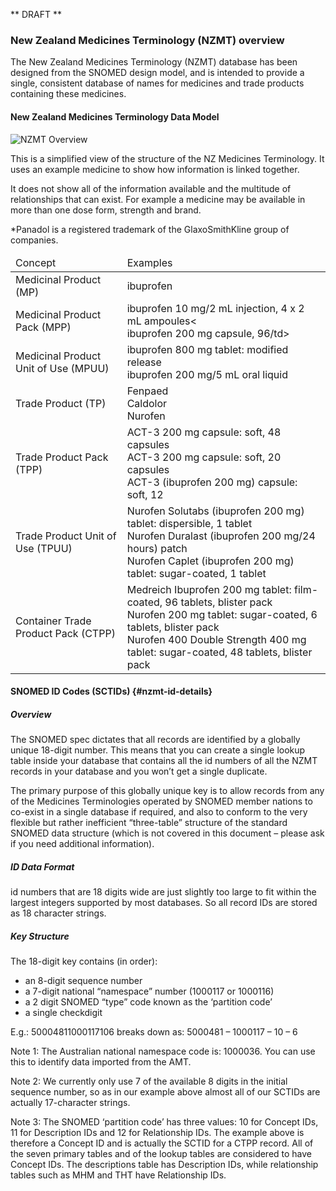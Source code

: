 ** DRAFT **

### New Zealand Medicines Terminology (NZMT) overview

The New Zealand Medicines Terminology (NZMT) database has been designed from the SNOMED design model, and is intended to provide a single, consistent database of names for medicines and trade products containing these medicines.

#### New Zealand Medicines Terminology Data Model

![NZMT Overview](./nzmt_data_model_sml.gif)

This is a simplified view of the structure of the NZ Medicines Terminology. It uses an example medicine to show how information is linked together.

It does not show all of the information available and the multitude of relationships that can exist. For example a medicine may be available in more than one dose form, strength and brand.

*Panadol is a registered trademark of the GlaxoSmithKline group of companies.

<table class="table table-bordered">
<thead>
<tr><td>Concept</td>
<td>Examples</td>
</tr>
</thead>
<tbody>
<tr><td>Medicinal Product (MP)</td>
<td>ibuprofen</td>
</tr>
<tr><td>Medicinal Product Pack (MPP)</td>
<td>ibuprofen 10 mg/2 mL injection, 4 x 2 mL ampoules<<br/>
ibuprofen 200 mg capsule, 96/td>
</tr>
<tr><td>Medicinal Product Unit of Use (MPUU)</td>
<td>ibuprofen 800 mg tablet: modified release<br/>
ibuprofen 200 mg/5 mL oral liquid</td>
</tr>
<tr><td>Trade Product (TP)</td>
<td>Fenpaed<br/>Caldolor<br/>Nurofen</td>
</tr>
<tr><td>Trade Product Pack (TPP)</td>
<td>ACT-3 200 mg capsule: soft, 48 capsules<br/>ACT-3 200 mg capsule: soft, 20 capsules<br/>ACT-3 (ibuprofen 200 mg) capsule: soft, 12</td>
</tr>
<tr><td>Trade Product Unit of Use (TPUU)</td>
<td>Nurofen Solutabs (ibuprofen 200 mg) tablet: dispersible, 1 tablet<br/>
Nurofen Duralast (ibuprofen 200 mg/24 hours) patch<br/>
Nurofen Caplet (ibuprofen 200 mg) tablet: sugar-coated, 1 tablet
</td>
</tr>
<tr><td>Container Trade Product Pack (CTPP)</td>
<td>Medreich Ibuprofen 200 mg tablet: film-coated, 96 tablets, blister pack<br/>
Nurofen 200 mg tablet: sugar-coated, 6 tablets, blister pack<br/>
Nurofen 400 Double Strength 400 mg tablet: sugar-coated, 48 tablets, blister pack</td>
</tr>
</tbody>
</table>


#### SNOMED ID Codes (SCTIDs) {#nzmt-id-details}

##### Overview
The SNOMED spec dictates that all records are identified by a globally unique 18-digit number. 
This means that you can create a single lookup table inside your database that contains all the id numbers of all the NZMT records in your database and you won’t get a single duplicate.

The primary purpose of this globally unique key is to allow records from any of the Medicines Terminologies operated by SNOMED member nations to co-exist in a single database if required, and also to conform to the very flexible but rather inefficient “three-table” structure of the standard SNOMED data structure (which is not covered in this document – please ask if you need additional information).

##### ID Data Format

id numbers that are 18 digits wide are just slightly too large to fit within the largest integers supported by most databases. So all record IDs are stored as 18 character strings.

##### Key Structure

The 18-digit key contains (in order):
- an 8-digit sequence number 
- a 7-digit national “namespace” number (1000117 or 1000116)
- a 2 digit SNOMED “type” code known as the ‘partition code’
- a single checkdigit

E.g.: 50004811000117106 breaks down as: 5000481 – 1000117 – 10 – 6

Note 1: The Australian national namespace code is: 1000036.  You can use this to identify data imported from the AMT. 

Note 2:  We currently only use 7 of the available 8 digits in the initial sequence number, so as in our example above almost all of our SCTIDs are actually 17-character strings.

Note 3:  The SNOMED ‘partition code’ has three values: 10 for Concept IDs, 11 for Description IDs and 12 for Relationship IDs.  The example above is therefore a Concept ID and is actually the SCTID for a CTPP record.  All of the seven primary tables and of the lookup tables are considered to have Concept IDs.  The descriptions table has Description IDs, while relationship tables such as MHM and THT have Relationship IDs.
